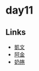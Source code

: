 # day11

## Links

- [凱文](https://rabbittee.github.io/JavaScript30/day11/kevin/)
- [阿金](https://rabbittee.github.io/JavaScript30/day11/kim/)
- [奶捲](https://rabbittee.github.io/JavaScript30/day11/recoil/)
